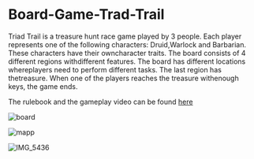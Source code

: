 # Board-Game-Trad-Trail


Triad Trail is a treasure hunt race game played by 3 people. Each player represents one of the following characters: Druid,Warlock and Barbarian. These characters have their owncharacter traits. The board consists of 4 different regions withdifferent features. The board has different locations whereplayers need to perform different tasks. The last region has thetreasure. When one of the players reaches the treasure withenough keys, the game ends.

The rulebook and the gameplay video can be found [here](https://drive.google.com/drive/folders/1w5-nOvSVgMhlkCmrxW-u1ttWfaMvA2uK?usp=drive_link)

![board](https://github.com/mervekacmaz/Board-Game-Trad-Trail/assets/83896575/2b2cdfb9-7dcb-40e9-b330-3e2eb3993279)

![mapp](https://github.com/mervekacmaz/Board-Game-Trad-Trail/assets/83896575/149d652c-4c02-4179-b341-da28adc1c806)

![IMG_5436](https://github.com/mervekacmaz/Board-Game-Trad-Trail/assets/83896575/e4ee0bab-12bb-4d94-a091-352430267baa)
